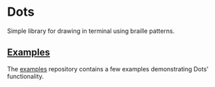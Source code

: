 # Dots

Simple library for drawing in terminal using braille patterns.

## [Examples](https://github.com/ihrk/dots/tree/master/examples)

The [examples](https://github.com/ihrk/dots/tree/master/examples) repository contains a few
examples demonstrating Dots' functionality.

